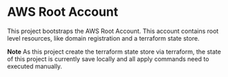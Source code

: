 # AWS Root Account

This project bootstraps the AWS Root Account. This account contains root level resources, like domain registration and a terraform state store.

**Note** As this project create the terraform state store via terraform, the state of this project is currently save locally and all apply commands need to executed manually.
